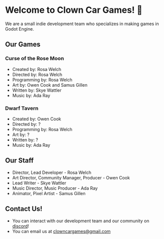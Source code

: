 # Welcome to Clown Car Games! 👋

We are a small indie development team who specializes in making games in Godot Engine.

## Our Games

### Curse of the Rose Moon
  - Created by: Rosa Welch
  - Directed by: Rosa Welch
  - Programming by: Rosa Welch
  - Art by: Owen Cook and Samus Gillen
  - Written by: Skye Wattler
  - Music by: Ada Ray

### Dwarf Tavern
  - Created by: Owen Cook
  - Directed by: ?
  - Programming by: Rosa Welch
  - Art by: ?
  - Written by: ?
  - Music by: Ada Ray

## Our Staff

- Director, Lead Developer - Rosa Welch
- Art Director, Community Manager, Producer - Owen Cook
- Lead Writer - Skye Wattler
- Music Director, Music Producer - Ada Ray
- Animator, Pixel Artist - Samus Gillen

## Contact Us!

- You can interact with our development team and our community on [discord](https://discord.com/invite/nPj9cNZu2s)!
- You can email us at [clowncargames@gmail.com](https://mail.google.com/mail/u/0/#inbox?compose=CllgCJfnbGzwQsFjgBlsPhZKtcrLPhhnpnkPzwFmRrrZrgNLMVZQrKjzjKngHwpMQFwPrbwgbzL)
